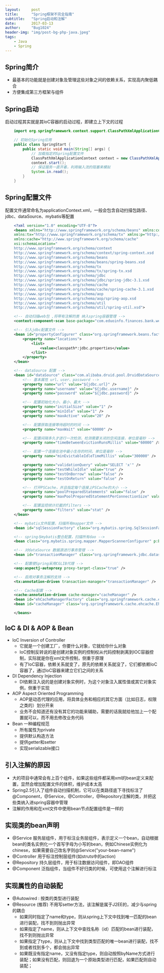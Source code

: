 ```yaml
---
layout:     post
title:      "Spring框架不完全指南"
subtitle:   "Spring启动和注解"
date:       2017-03-13
author:     "Bug1024"
header-img: "img/post-bg-php-java.jpeg"
tags:
    - Java
    - Spring
---
```


## Spring简介
 - 最基本的功能就是创建对象及管理这些对象之间的依赖关系，实现高内聚低耦合
 - 方便集成第三方框架与组件

## Spring启动
 启动过程其实就是其IoC容器的启动过程，即建立上下文的过程
```java
    import org.springframework.context.support.ClassPathXmlApplicationContext;

    // 初始化Spring应用
    public class SpringStart {
        public static void main(String[] args) {
            // 加载指定的Spring配置文件
            ClassPathXmlApplicationContext context = new ClassPathXmlApplicationContext("classpath:/META-INF/spring/applicationContext.xml");
            context.start();
            // 保证服务一直开着，利用输入流的阻塞来模拟
            System.in.read();
        }
    }
```

## Spring配置文件
配置文件通常命名为applicationContext.xml，一般会包含自动扫描包路径、jdbc、dataSource、mybatis等配置
```xml
    <?xml version="1.0" encoding="UTF-8"?>
    <beans xmlns="http://www.springframework.org/schema/beans" xmlns:context="http://www.springframework.org/schema/context" xmlns:xsi="http://www.w3.org/2001/XMLSchema-instance" xmlns:aop="http://www.springframework.org/schema/aop"
    xmlns:tx="http://www.springframework.org/schema/tx" xmlns:p="http://www.springframework.org/schema/p" xmlns:util="http://www.springframework.org/schema/util" xmlns:jdbc="http://www.springframework.org/schema/jdbc"
    xmlns:cache="http://www.springframework.org/schema/cache"
    xsi:schemaLocation="
    http://www.springframework.org/schema/context
    http://www.springframework.org/schema/context/spring-context.xsd
    http://www.springframework.org/schema/beans
    http://www.springframework.org/schema/beans/spring-beans.xsd
    http://www.springframework.org/schema/tx
    http://www.springframework.org/schema/tx/spring-tx.xsd
    http://www.springframework.org/schema/jdbc
    http://www.springframework.org/schema/jdbc/spring-jdbc-3.1.xsd
    http://www.springframework.org/schema/cache
    http://www.springframework.org/schema/cache/spring-cache-3.1.xsd
    http://www.springframework.org/schema/aop
    http://www.springframework.org/schema/aop/spring-aop.xsd
    http://www.springframework.org/schema/util
    http://www.springframework.org/schema/util/spring-util.xsd">

    <!-- 自动扫描web包 ,将带有注解的类 纳入spring容器管理 -->
    <context:component-scan base-package="com.eduoinfo.finances.bank.web"></context:component-scan>

    <!-- 引入jdbc配置文件 -->
    <bean id="propertyConfigurer" class="org.springframework.beans.factory.config.PropertyPlaceholderConfigurer">
        <property name="locations">
            <list>
                <value>classpath*:jdbc.properties</value>
            </list>
        </property>
    </bean>

    <!-- dataSource 配置 -->
    <bean id="dataSource" class="com.alibaba.druid.pool.DruidDataSource" init-method="init" destroy-method="close">
        <!-- 基本属性 url、user、password -->
        <property name="url" value="${jdbc.url}" />
        <property name="username" value="${jdbc.username}" />
        <property name="password" value="${jdbc.password}" />

        <!-- 配置初始化大小、最小、最大 -->
        <property name="initialSize" value="1" />
        <property name="minIdle" value="1" />
        <property name="maxActive" value="20" />

        <!-- 配置获取连接等待超时的时间 -->
        <property name="maxWait" value="60000" />

        <!-- 配置间隔多久才进行一次检测，检测需要关闭的空闲连接，单位是毫秒 -->
        <property name="timeBetweenEvictionRunsMillis" value="60000" />

        <!-- 配置一个连接在池中最小生存的时间，单位是毫秒 -->
        <property name="minEvictableIdleTimeMillis" value="300000" />

        <property name="validationQuery" value="SELECT 'x'" />
        <property name="testWhileIdle" value="true" />
        <property name="testOnBorrow" value="false" />
        <property name="testOnReturn" value="false" />

        <!-- 打开PSCache，并且指定每个连接上PSCache的大小 -->
        <property name="poolPreparedStatements" value="false" />
        <property name="maxPoolPreparedStatementPerConnectionSize" value="20" />

        <!-- 配置监控统计拦截的filters -->
        <property name="filters" value="stat" />
    </bean>

    <!-- mybatis文件配置，扫描所有mapper文件 -->
    <bean id="sqlSessionFactory" class="org.mybatis.spring.SqlSessionFactoryBean" p:dataSource-ref="dataSource" p:configLocation="classpath:mybatis-config.xml" p:mapperLocations="classpath:com/eduoinfo/finances/bank/web/dao/*.xml" />

    <!-- spring与mybatis整合配置，扫描所有dao -->
    <bean class="org.mybatis.spring.mapper.MapperScannerConfigurer" p:basePackage="com.eduoinfo.finances.bank.web.dao" p:sqlSessionFactoryBeanName="sqlSessionFactory" />

    <!-- 对dataSource 数据源进行事务管理 -->
    <bean id="transactionManager" class="org.springframework.jdbc.datasource.DataSourceTransactionManager" p:dataSource-ref="dataSource" />

    <!-- 配置使Spring采用CGLIB代理 -->
    <aop:aspectj-autoproxy proxy-target-class="true" />

    <!-- 启用对事务注解的支持 -->
    <tx:annotation-driven transaction-manager="transactionManager" />

    <!-- Cache配置 -->
    <cache:annotation-driven cache-manager="cacheManager" />
    <bean id="ehCacheManagerFactory" class="org.springframework.cache.ehcache.EhCacheManagerFactoryBean" p:configLocation="classpath:ehcache.xml" />
    <bean id="cacheManager" class="org.springframework.cache.ehcache.EhCacheCacheManager" p:cacheManager-ref="ehCacheManagerFactory" />

    </beans>
```

## IoC & DI & AOP & Bean
 - IoC Inversion of Controller
    * 它就是一个创建工厂，你要什么对象，它就给你什么对象
    * IoC控制反转说的是创建对象实例的控制权从代码控制剥离到IOC容器控制，实际就是你在xml文件控制，侧重于原理
    * 有了IoC容器，依赖关系就变了，原先的依赖关系就没了，它们都依赖IoC容器了，通过IoC容器来建立它们之间的关系
 - DI Dependency Injection
    * DI依赖注入说的是创建对象实例时，为这个对象注入属性值或其它对象实例，侧重于实现
 - AOP Aspect Oriented Programming
    * AOP是动态代理的应用，将具体业务和相应的其它方面（比如日志，权限之类的）划分开来
    * 业务不会知道还有没有其它的功能来辅助，需要的话我就给他加上一个配置就可以，而不用去修改业务代码
 - Bean 一种编程规范
    * 所有属性为private
    * 提供默认构造方法
    * 提供getter和setter
    * 实现serializable接口

## 引入注解的原因
 - 大的项目中通常会有上百个组件，如果这些组件都采用xml的bean定义来配置，显然会增加配置文件的体积，维护成本太高
 - Spring2.5引入了组件自动扫描机制，它可以在类路径底下寻找标注了@Component，@Service，@Controller，@Repository注解的类，并把这些类纳入进spring容器中管理
 - 注解的作用和在xml文件中使用bean节点配置组件是一样的

## 实现类的bean声明
 - @Service 服务层组件，用于标注业务层组件，表示定义一个bean，自动根据bean的类名实例化一个首写字母为小写的bean，例如Chinese实例化为chinese，如果需要自己改名字则@Service("your-bean-name")
 - @Controller 用于标注控制层组件(如struts中的action)
 - @Repository 持久层组件，用于标注数据访问组件，即DAO组件
 - @Component 泛指组件，当组件不好归类的时候，可使用这个注解进行标注

## 实现属性的自动装配
 - @Autowired : 按类的类型进行装配
 - @Resource (推荐) 不用写setter方法，该注解是属于J2EE的，减少与spring的耦合
   * 如果同时指定了name和type，则从spring上下文中找到唯一匹配的bean进行装配，找不到则抛出异常
   * 如果指定了name，则从上下文中查找名称（id）匹配的bean进行装配，找不到则抛出异常
   * 如果指定了type，则从上下文中找到类型匹配的唯一bean进行装配，找不到或者找到多个，都会抛出异常
   * 如果既没有指定name，又没有指定type，则自动按照byName方式进行装配；如果没有匹配，则回退为一个原始类型进行匹配，如果匹配则自动装配；

